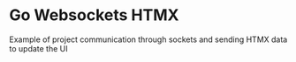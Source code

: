 # Go Websockets HTMX

Example of project communication through sockets and sending HTMX data to update the UI
